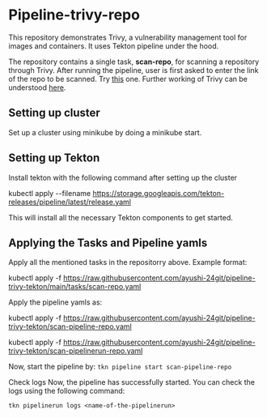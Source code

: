 <h1>
Pipeline-trivy-repo

</h1>
This repository demonstrates Trivy, a vulnerability management tool for images and containers. It uses Tekton pipeline under the hood.  



The repository contains a single task, **scan-repo**, for scanning a repository through Trivy. After running the pipeline, user is first asked to enter the link of the repo to be scanned. Try [this](https://github.com/knqyf263/trivy-ci-test) one. Further working of Trivy can be understood [here](https://rastogee-ayushi.medium.com/trivy-keep-your-artifacts-vulnerability-free-6dce292134e5). 

## Setting up cluster
Set up a cluster using minikube by doing a minikube start.

## Setting up Tekton
Install tekton with the following command after setting up the cluster

kubectl apply --filename https://storage.googleapis.com/tekton-releases/pipeline/latest/release.yaml

This will install all the necessary Tekton components to get started.

## Applying the Tasks and Pipeline yamls
Apply all the mentioned tasks in the repositorry above. Example format:

kubectl apply -f https://raw.githubusercontent.com/ayushi-24git/pipeline-trivy-tekton/main/tasks/scan-repo.yaml

Apply the pipeline yamls as:

kubectl apply -f https://raw.githubusercontent.com/ayushi-24git/pipeline-trivy-tekton/scan-pipeline-repo.yaml

kubectl apply -f https://raw.githubusercontent.com/ayushi-24git/pipeline-trivy-tekton/scan-pipelinerun-repo.yaml

Now, start the pipeline by: `tkn pipeline start scan-pipeline-repo`


Check logs
Now, the pipeline has successfully started. You can check the logs using the following command:

`tkn pipelinerun logs <name-of-the-pipelinerun>`

  



  

  
